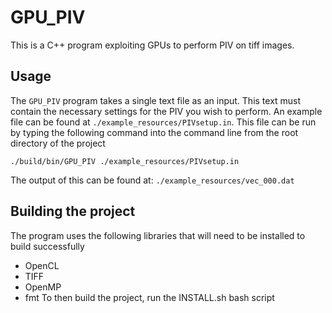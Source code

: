 # GPU_PIV
This is a C++ program exploiting GPUs to perform PIV on tiff images.

## Usage
The `GPU_PIV` program takes a single text file as an input. This text must contain the necessary settings for the PIV you wish to perform.
An example file can be found at `./example_resources/PIVsetup.in`. This file can be run by typing the following command into the command line from the root directory of the project

```
./build/bin/GPU_PIV ./example_resources/PIVsetup.in
```
The output of this can be found at: `./example_resources/vec_000.dat`

## Building the project
The program uses the following libraries that will need to be installed to build successfully
* OpenCL
* TIFF
* OpenMP
* fmt
To then build the project, run the INSTALL.sh bash script

